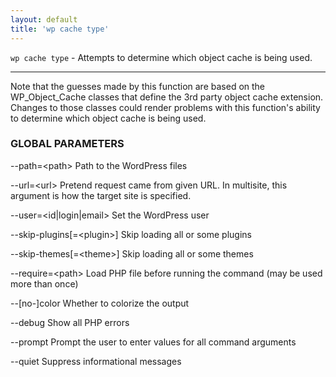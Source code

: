 ```yaml
---
layout: default
title: 'wp cache type'
---
```


`wp cache type` - Attempts to determine which object cache is being used.

<hr />

Note that the guesses made by this function are based on the WP_Object_Cache classes
that define the 3rd party object cache extension. Changes to those classes could render
problems with this function's ability to determine which object cache is being used.

### GLOBAL PARAMETERS

  \--path=&lt;path&gt;
      Path to the WordPress files

  \--url=&lt;url&gt;
      Pretend request came from given URL. In multisite, this argument is how the target site is specified.

  \--user=&lt;id|login|email&gt;
      Set the WordPress user

  \--skip-plugins[=&lt;plugin&gt;]
      Skip loading all or some plugins

  \--skip-themes[=&lt;theme&gt;]
      Skip loading all or some themes

  \--require=&lt;path&gt;
      Load PHP file before running the command (may be used more than once)

  \--[no-]color
      Whether to colorize the output

  \--debug
      Show all PHP errors

  \--prompt
      Prompt the user to enter values for all command arguments

  \--quiet
      Suppress informational messages



